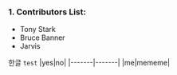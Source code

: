 ### 1. Contributors List:
- Tony Stark
- Bruce Banner
- Jarvis

한글
` test `
|yes|no|
|-------|-------|
|me|mememe|